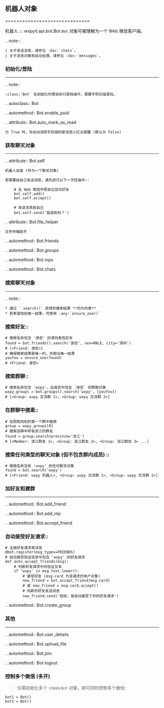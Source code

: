 ## 机器人对象
==============================



机器人 ::: wxpyit.api.bot.Bot `Bot` 对象可被理解为一个 Web 微信客户端。


..  note::

    | 关于发送消息，请参见 :doc:`chats`。
    | 关于消息对象和自动处理，请参见 :doc:`messages`。


### 初始化/登陆
----------------

..  note::

    :class:`Bot` 在初始化时便会执行登陆操作，需要手机扫描登陆。

..  autoclass:: Bot

..  automethod:: Bot.enable_puid


..  attribute:: Bot.auto_mark_as_read

    为 True 时，将自动消除手机端的新消息小红点提醒 (默认为 False)


### 获取聊天对象
----------------

..  attribute:: Bot.self

    机器人自身 (作为一个聊天对象)

    若需要给自己发送消息，请先进行以下一次性操作::

        # 在 Web 微信中把自己加为好友
        bot.self.add()
        bot.self.accept()

        # 发送消息给自己
        bot.self.send('能收到吗？')


..  attribute:: Bot.file_helper

    文件传输助手

..  automethod:: Bot.friends

..  automethod:: Bot.groups

..  automethod:: Bot.mps

..  automethod:: Bot.chats


### 搜索聊天对象
----------------

..  note::

    * 通过 `.search()` 获得的搜索结果 **均为列表**
    * 若希望找到唯一结果，可使用 :any:`ensure_one()`

### 搜索好友::

    # 搜索名称包含 '游否' 的深圳男性好友
    found = bot.friends().search('游否', sex=MALE, city='深圳')
    # [<Friend: 游否>]
    # 确保搜索结果是唯一的，并取出唯一结果
    youfou = ensure_one(found)
    # <Friend: 游否>

### 搜索群聊::

    # 搜索名称包含 'wxpy'，且成员中包含 `游否` 的群聊对象
    wxpy_groups = bot.groups().search('wxpy', [youfou])
    # [<Group: wxpy 交流群 1>, <Group: wxpy 交流群 2>]

### 在群聊中搜素::

    # 在刚刚找到的第一个群中搜索
    group = wxpy_groups[0]
    # 搜索该群中所有浙江的群友
    found = group.search(province='浙江')
    # [<Member: 浙江群友 1>, <Group: 浙江群友 2>, <Group: 浙江群友 3> ...]

### 搜索任何类型的聊天对象 (但不包含群内成员) ::

    # 搜索名称含有 'wxpy' 的任何聊天对象
    found = bot.search('wxpy')
    # [<Friend: wxpy 机器人>, <Group: wxpy 交流群 1>, <Group: wxpy 交流群 2>]

### 加好友和建群
----------------

..  automethod:: Bot.add_friend

..  automethod:: Bot.add_mp

..  automethod:: Bot.accept_friend

### 自动接受好友请求::

    # 注册好友请求类消息
    @bot.register(msg_types=FRIENDS)
    # 自动接受验证信息中包含 'wxpy' 的好友请求
    def auto_accept_friends(msg):
        # 判断好友请求中的验证文本
        if 'wxpy' in msg.text.lower():
            # 接受好友 (msg.card 为该请求的用户对象)
            new_friend = bot.accept_friend(msg.card)
            # 或 new_friend = msg.card.accept()
            # 向新的好友发送消息
            new_friend.send('哈哈，我自动接受了你的好友请求')

..  automethod:: Bot.create_group


### 其他
----------------

..  automethod:: Bot.user_details

..  automethod:: Bot.upload_file

..  automethod:: Bot.join

..  automethod:: Bot.logout


### 控制多个微信 (多开)

> 仅需初始化多个 :class:`Bot` 对象，即可同时控制多个微信::

    bot1 = Bot()
    bot2 = Bot()

